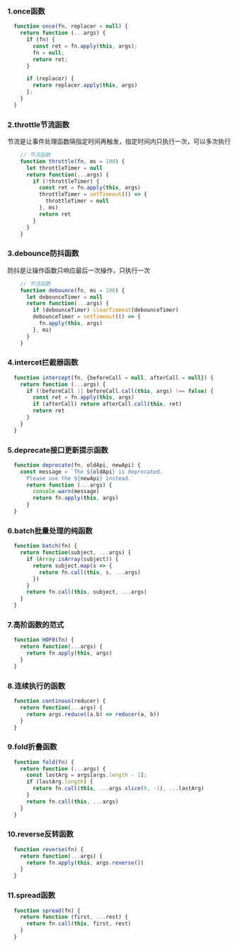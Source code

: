 ### 1.once函数
```javascript
  function once(fn, replacer = null) {
    return function (...args) {
      if (fn) {
        const ret = fn.apply(this, args);
        fn = null;
        return ret;
      }

      if (replacer) {
        return replacer.apply(this, args)
      };
    }
  }
```

### 2.throttle节流函数
节流是让事件处理函数隔指定时间再触发，指定时间内只执行一次，可以多次执行
```javascript
    // 节流函数
    function throttle(fn, ms = 100) {
      let throttleTimer = null
      return function(...args) {
        if (!throttleTimer) {
          const ret = fn.apply(this, args)
          throttleTimer = setTimeout(() => {
            throttleTimer = null
          }, ms)
          return ret
        }
      }
    }
```

### 3.debounce防抖函数
防抖是让操作函数只响应最后一次操作，只执行一次
```javascript
    // 节流函数
    function debounce(fn, ms = 100) {
      let debounceTimer = null
      return function(...args) {
        if (debounceTimer) clearTimeout(debounceTimer)
        debounceTimer = setTimeout(() => {
          fn.apply(this, args)
        }, ms)
      }
    }
```

### 4.intercet拦截器函数
```javascript
  function intercept(fn, {beforeCall = null, afterCall = null}) {
    return function (...args) {
      if (!beforeCall || beforeCall.call(this, args) !== false) {
        const ret = fn.apply(this, args)
        if (afterCall) return afterCall.call(this, ret)
        return ret
      }
    }
  }
```

### 5.deprecate接口更新提示函数
```javascript
  function deprecate(fn, oldApi, newApi) {
    const message = `The ${oldApi} is deprecated.
      Please use the ${newApi} instead.`
      return function (...args) {
        console.warn(message)
        return fn.apply(this, args)
      }
  }
```

### 6.batch批量处理的纯函数
```javascript
  function batch(fn) {
    return function(subject, ...args) {
      if (Array.isArray(subject)) {
        return subject.map(s => {
          return fn.call(this, s, ...args)
        })
      }
      return fn.call(this, subject, ...args)
    }
  }
```

### 7.高阶函数的范式
```javascript
  function HOF0(fn) {
    return function(...args) {
      return fn.apply(this, args)
    }
  }
```

### 8.连续执行的函数
```javascript
  function continous(reducer) {
    return function(...args) {
      return args.reduce((a,b) => reducer(a, b))
    }
  }
```

### 9.fold折叠函数
```javascript 
  function fold(fn) {
    return function (...args) {
      const lastArg = args[args.length - 1];
      if (lastArg.length) {
        return fn.call(this, ...args.slice(0, -1), ...lastArg)
      }
      return fn.call(this, ...args)
    }
  }
```

### 10.reverse反转函数
```javascript
  function reverse(fn) {
    return function(...args) {
      return fn.apply(this, args.reverse())
    }
  }
```

### 11.spread函数
```javascript
  function spread(fn) {
    return function (first, ...rest) {
      return fn.call(this, first, rest)
    }
  }
```